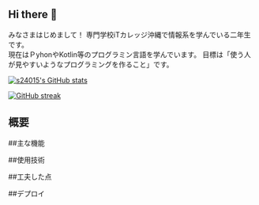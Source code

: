 ## Hi there 👋
みなさまはじめまして！
専門学校iTカレッジ沖縄で情報系を学んでいる二年生です。<br>
現在はＰyhonやKotlin等のプログラミン言語を学んでいます。
目標は「使う人が見やすいようなプログラミングを作ること」です。

[![s24015's GitHub stats](https://github-readme-stats.vercel.app/api?username=s24015&show_icons=true&theme=radical)](https://github.com/s24015)

[![GitHub streak](https://github-readme-streak-stats.herokuapp.com/?user=s24015&theme=dark)](https://github.com/s24015)


## 概要


##主な機能

##使用技術

##工夫した点

##デプロイ

##
<!--
**itc-s24015/itc-S24015** is a ✨ _special_ ✨ repository because its `README.md` (this file) appears on your GitHub profile.

Here are some ideas to get you started:

- 🔭 I’m currently working on ...
- 🌱 I’m currently learning ...
- 👯 I’m looking to collaborate on ...
- 🤔 I’m looking for help with ...
- 💬 Ask me about ...
- 📫 How to reach me: ...
- 😄 Pronouns: ...
- ⚡ Fun fact: ...
-->
